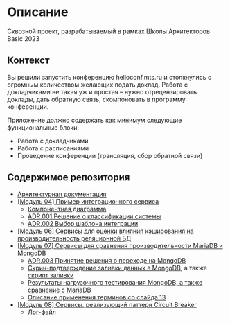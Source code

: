 # Описание
Сквозной проект, разрабатываемый в рамках Школы Архитекторов Basic 2023

## Контекст
Вы решили запустить конференцию helloconf.mts.ru и столкнулись с огромным количеством желающих подать доклад. Работа с докладчиками не такая уж и простая – нужно отрецензировать доклады, дать обратную связь, скомпоновать в программу конференции.

Приложение должно содержать как минимум следующие функциональные блоки:
- Работа с докладчиками
- Работа с расписаниями
- Проведение конференции (трансляция, сбор обратной связи)

## Содержимое репозитория
- [Архитектурная документация](./docs/README.md)
- [[Модуль 04] Пример интеграционного сервиса](./module_04/README.md)
  - [Компонентная диаграмма](./docs/components/components.md)
  - [ADR.001 Решение о классификации системы](./docs/adr/adr.001.md)
  - [ADR.002 Выбор шаблона интеграции](./docs/adr/adr.002.md)
- [[Модуль 06] Сервисы для оценки влияния кэширования на производительность реляционной БД](./module_06/)
- [[Модуль 07] Сервисы для сравнения производительности MariaDB и MongoDB](./module_07/)
  - [ADR.003 Принятие решения о переходе на MongoDB](/docs/adr/adr.003.md)
  - [Скрин-подтверждение заливки данных в MongoDB](/module_07/screen_import_mongodb.png), а также [скрипт заливки](./module_07/import_data.py)
  - [Результаты нагрузочного тестирования MongoDB, а также сравнение с MariaDB](./module_07/mariadb_vs_mongodb.md)
  - [Описание применения терминов со слайда 13](/module_07/mongodb_operations.md)
- [[Модуль 08] Сервисы, реализующий паттерн Circuit Breaker](./module_08/)
  - [Лог-файл](/module_08/service_main_homework.log)